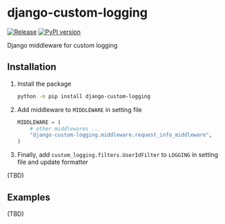# django-custom-logging

[![Release](https://github.com/sh-cho/django-custom-logging/actions/workflows/release.yml/badge.svg)](https://github.com/sh-cho/django-custom-logging/actions/workflows/release.yml)
[![PyPI version](https://badge.fury.io/py/django-custom-logging.svg)](https://badge.fury.io/py/django-custom-logging)

Django middleware for custom logging

## Installation
1. Install the package
    ```sh
    python -m pip install django-custom-logging
    ```
1. Add middleware to `MIDDLEWARE` in setting file
    ```python
    MIDDLEWARE = (
        # other middlewares ...
        "django-custom-logging.middleware.request_info_middleware",
    )
    ```
1. Finally, add `custom_logging.filters.UserIdFilter` to `LOGGING` in setting file and update formatter

(TBD)

## Examples
(TBD)
